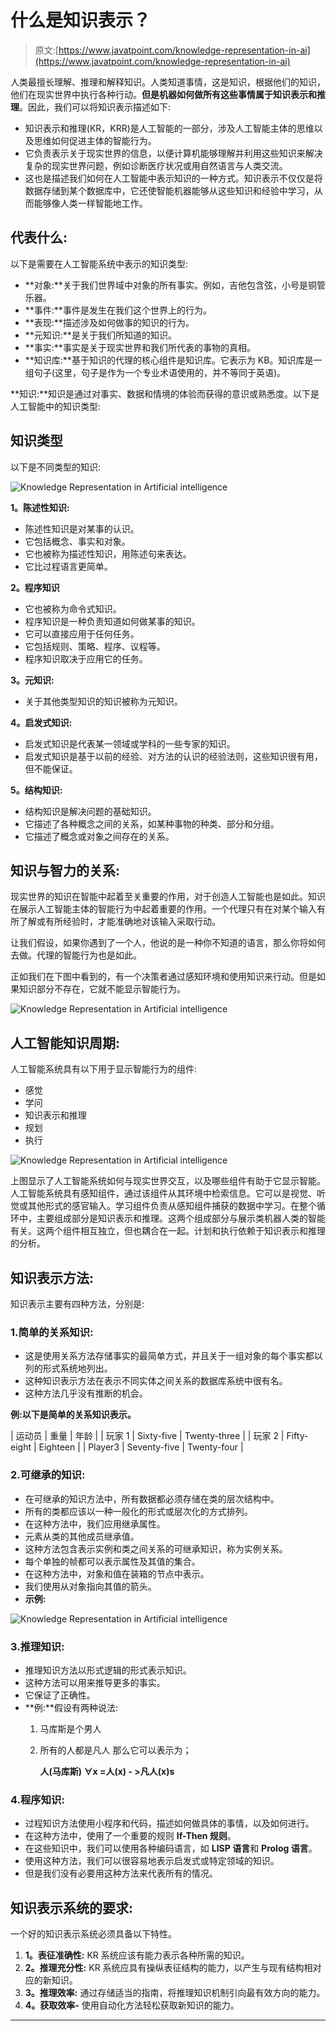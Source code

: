 # 什么是知识表示？

> 原文:[https://www.javatpoint.com/knowledge-representation-in-ai](https://www.javatpoint.com/knowledge-representation-in-ai)

人类最擅长理解、推理和解释知识。人类知道事情，这是知识，根据他们的知识，他们在现实世界中执行各种行动。**但是机器如何做所有这些事情属于知识表示和推理**。因此，我们可以将知识表示描述如下:

*   知识表示和推理(KR，KRR)是人工智能的一部分，涉及人工智能主体的思维以及思维如何促进主体的智能行为。
*   它负责表示关于现实世界的信息，以便计算机能够理解并利用这些知识来解决复杂的现实世界问题，例如诊断医疗状况或用自然语言与人类交流。
*   这也是描述我们如何在人工智能中表示知识的一种方式。知识表示不仅仅是将数据存储到某个数据库中，它还使智能机器能够从这些知识和经验中学习，从而能够像人类一样智能地工作。

## 代表什么:

以下是需要在人工智能系统中表示的知识类型:

*   **对象:**关于我们世界域中对象的所有事实。例如，吉他包含弦，小号是铜管乐器。
*   **事件:**事件是发生在我们这个世界上的行为。
*   **表现:**描述涉及如何做事的知识的行为。
*   **元知识:**是关于我们所知道的知识。
*   **事实:**事实是关于现实世界和我们所代表的事物的真相。
*   **知识库:**基于知识的代理的核心组件是知识库。它表示为 KB。知识库是一组句子(这里，句子是作为一个专业术语使用的，并不等同于英语)。

**知识:**知识是通过对事实、数据和情境的体验而获得的意识或熟悉度。以下是人工智能中的知识类型:

## 知识类型

以下是不同类型的知识:

![Knowledge Representation in Artificial intelligence](../Images/553d53cbe43b2b0a8590d36ae7736f61.png)

**1。陈述性知识:**

*   陈述性知识是对某事的认识。
*   它包括概念、事实和对象。
*   它也被称为描述性知识，用陈述句来表达。
*   它比过程语言更简单。

**2。程序知识**

*   它也被称为命令式知识。
*   程序知识是一种负责知道如何做某事的知识。
*   它可以直接应用于任何任务。
*   它包括规则、策略、程序、议程等。
*   程序知识取决于应用它的任务。

**3。元知识:**

*   关于其他类型知识的知识被称为元知识。

**4。启发式知识:**

*   启发式知识是代表某一领域或学科的一些专家的知识。
*   启发式知识是基于以前的经验、对方法的认识的经验法则，这些知识很有用，但不能保证。

**5。结构知识:**

*   结构知识是解决问题的基础知识。
*   它描述了各种概念之间的关系，如某种事物的种类、部分和分组。
*   它描述了概念或对象之间存在的关系。

## 知识与智力的关系:

现实世界的知识在智能中起着至关重要的作用，对于创造人工智能也是如此。知识在展示人工智能主体的智能行为中起着重要的作用。一个代理只有在对某个输入有所了解或有所经验时，才能准确地对该输入采取行动。

让我们假设，如果你遇到了一个人，他说的是一种你不知道的语言，那么你将如何去做。代理的智能行为也是如此。

正如我们在下图中看到的，有一个决策者通过感知环境和使用知识来行动。但是如果知识部分不存在，它就不能显示智能行为。

![Knowledge Representation in Artificial intelligence](../Images/9ab162872df2ced77887a073cc920860.png)

## 人工智能知识周期:

人工智能系统具有以下用于显示智能行为的组件:

*   感觉
*   学问
*   知识表示和推理
*   规划
*   执行

![Knowledge Representation in Artificial intelligence](../Images/f8e264112c2c56adce75563082236db4.png)

上图显示了人工智能系统如何与现实世界交互，以及哪些组件有助于它显示智能。人工智能系统具有感知组件，通过该组件从其环境中检索信息。它可以是视觉、听觉或其他形式的感官输入。学习组件负责从感知组件捕获的数据中学习。在整个循环中，主要组成部分是知识表示和推理。这两个组成部分与展示类机器人类的智能有关。这两个组件相互独立，但也耦合在一起。计划和执行依赖于知识表示和推理的分析。

## 知识表示方法:

知识表示主要有四种方法，分别是:

### 1.简单的关系知识:

*   这是使用关系方法存储事实的最简单方式，并且关于一组对象的每个事实都以列的形式系统地列出。
*   这种知识表示方法在表示不同实体之间关系的数据库系统中很有名。
*   这种方法几乎没有推断的机会。

**例:以下是简单的关系知识表示。**

| 运动员 | 重量 | 年龄 |
| 玩家 1 | Sixty-five | Twenty-three |
| 玩家 2 | Fifty-eight | Eighteen |
| Player3 | Seventy-five | Twenty-four |

### 2.可继承的知识:

*   在可继承的知识方法中，所有数据都必须存储在类的层次结构中。
*   所有的类都应该以一种一般化的形式或层次化的方式排列。
*   在这种方法中，我们应用继承属性。
*   元素从类的其他成员继承值。
*   这种方法包含表示实例和类之间关系的可继承知识，称为实例关系。
*   每个单独的帧都可以表示属性及其值的集合。
*   在这种方法中，对象和值在装箱的节点中表示。
*   我们使用从对象指向其值的箭头。
*   **示例:**

![Knowledge Representation in Artificial intelligence](../Images/3220be095b98c8f4c0278e3bb08af87c.png)

### 3.推理知识:

*   推理知识方法以形式逻辑的形式表示知识。
*   这种方法可以用来推导更多的事实。
*   它保证了正确性。
*   **例:**假设有两种说法:
    1.  马库斯是个男人
    2.  所有的人都是凡人
        那么它可以表示为；

        **人(马库斯)
        ∀x =人(x) - >凡人(x)s**

### 4.程序知识:

*   过程知识方法使用小程序和代码，描述如何做具体的事情，以及如何进行。
*   在这种方法中，使用了一个重要的规则 **If-Then 规则**。
*   在这些知识中，我们可以使用各种编码语言，如 **LISP 语言**和 **Prolog 语言**。
*   使用这种方法，我们可以很容易地表示启发式或特定领域的知识。
*   但是我们没有必要用这种方法来代表所有的情况。

## 知识表示系统的要求:

一个好的知识表示系统必须具备以下特性。

1.  **1。表征准确性:**
    KR 系统应该有能力表示各种所需的知识。
2.  **2。推理充分性:**
    KR 系统应具有操纵表征结构的能力，以产生与现有结构相对应的新知识。
3.  **3。推理效率:**
    通过存储适当的指南，将推理知识机制引向最有效方向的能力。
4.  **4。获取效率-** 使用自动化方法轻松获取新知识的能力。

* * *